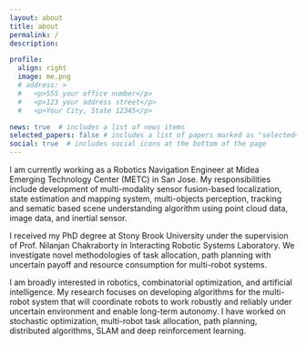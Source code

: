 ```yaml
---
layout: about
title: about
permalink: /
description: 

profile:
  align: right
  image: me.png 
  # address: >
  #   <p>555 your office number</p>
  #   <p>123 your address street</p>
  #   <p>Your City, State 12345</p>

news: true  # includes a list of news items
selected_papers: false # includes a list of papers marked as "selected={true}"
social: true  # includes social icons at the bottom of the page
---
```

I am currently working as a Robotics Navigation Engineer at Midea Emerging Technology Center (METC) in San Jose. My responsibilities include development of multi-modality sensor fusion-based localization, state estimation and mapping system, multi-objects perception, tracking and sematic based scene understanding algorithm using point cloud data, image data, and inertial sensor.

I received my PhD degree at Stony Brook University under the supervision of Prof. Nilanjan Chakraborty in Interacting Robotic Systems Laboratory. We investigate novel methodologies of task allocation, path planning with uncertain payoff and resource consumption for multi-robot systems.

I am broadly interested in robotics, combinatorial optimization, and artificial intelligence. My research focuses on developing algorithms for the multi-robot system that will coordinate robots to work robustly and reliably under uncertain environment and enable long-term autonomy. I have worked on stochastic optimization, multi-robot task allocation, path planning, distributed algorithms, SLAM and deep reinforcement learning.
<!-- My cv is [here]({% link assets/pdf/cv_fanyang.pdf %}). -->

<!-- Write your biography here. Tell the world about yourself. Link to your favorite [subreddit](http://reddit.com){:target="\_blank"}. You can put a picture in, too. The code is already in, just name your picture `prof_pic.jpg` and put it in the `img/` folder.

Put your address / P.O. box / other info right below your picture. You can also disable any these elements by editing `profile` property of the YAML header of your `_pages/about.md`. Edit `_bibliography/papers.bib` and Jekyll will render your [publications page](/al-folio/publications/) automatically.

Link to your social media connections, too. This theme is set up to use [Font Awesome icons](http://fortawesome.github.io/Font-Awesome/){:target="\_blank"} and [Academicons](https://jpswalsh.github.io/academicons/){:target="\_blank"}, like the ones below. Add your Facebook, Twitter, LinkedIn, Google Scholar, or just disable all of them. -->
